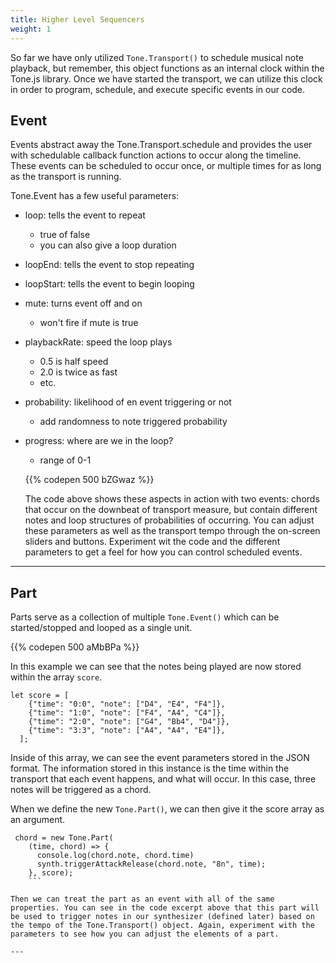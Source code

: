 ```yaml
---
title: Higher Level Sequencers
weight: 1
---
```


So far we have only utilized `Tone.Transport()` to schedule musical note playback, but remember, this object functions as an internal clock within the Tone.js library. Once we have started the transport, we can utilize this clock in order to program, schedule, and execute specific events in our code.
  
## Event

Events abstract away the Tone.Transport.schedule and provides the user with schedulable callback function actions to occur along the timeline. These events  can be scheduled to occur once, or multiple times for as long as the transport is running.

Tone.Event has a few useful parameters:

* loop: tells the event to repeat
  * true of false
  * you can also give a loop duration
* loopEnd: tells the event to stop repeating
* loopStart: tells the event to begin looping
* mute: turns event off and on
  * won't fire if mute is true
* playbackRate: speed the loop plays
  * 0.5 is half speed
  * 2.0 is twice as fast
  * etc.
* probability: likelihood of en event triggering or not
  * add randomness to note triggered probability
* progress: where are we in the loop?
  * range of 0-1


  {{% codepen 500 bZGwaz %}}

  The code above shows these aspects in action with two events: chords that occur on the downbeat of transport measure, but contain different notes and loop structures of probabilities of occurring. You can adjust these parameters as well as the transport tempo through the on-screen sliders and buttons. Experiment wit the code and the different parameters to get a feel for how you can control scheduled events.


---
  
## Part

Parts serve as a collection of multiple `Tone.Event()` which can be started/stopped and looped as a single unit.

{{% codepen 500 aMbBPa %}}

In this example we can see that the notes being played are now stored within the array `score`.

```
let score = [
    {"time": "0:0", "note": ["D4", "E4", "F4"]},
    {"time": "1:0", "note": ["F4", "A4", "C4"]}, 
    {"time": "2:0", "note": ["G4", "Bb4", "D4"]},
    {"time": "3:3", "note": ["A4", "A4", "E4"]}, 
  ];
  ```

  Inside of this array, we can see the event parameters stored in the JSON format. The information stored in this instance is the time within the transport that each event happens, and what will occur. In this case, three notes will be triggered as a chord. 

When we define the new `Tone.Part()`, we can then give it the score array as an argument.

```
 chord = new Tone.Part(
    (time, chord) => {
      console.log(chord.note, chord.time)
      synth.triggerAttackRelease(chord.note, "8n", time);
    }, score);
    ```

Then we can treat the part as an event with all of the same properties. You can see in the code excerpt above that this part will be used to trigger notes in our synthesizer (defined later) based on the tempo of the Tone.Transport() object. Again, experiment with the parameters to see how you can adjust the elements of a part.

---

